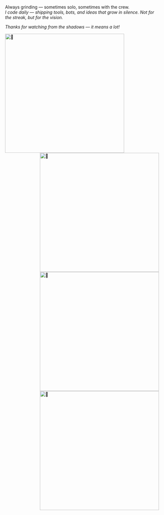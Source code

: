 Always grinding — sometimes solo, sometimes with the crew.  
_I code daily — shipping tools, bots, and ideas that grow in silence. Not for the streak, but for the vision._

_Thanks for watching from the shadows — it means a lot!_

[<img align="left" width="390" alt="🦇" src="https://raw.githubusercontent.com/YanisHlali/metrics/master/metrics.classic.svg">](#)

[<img align="right" width="390" alt="🦇" src="https://raw.githubusercontent.com/YanisHlali/metrics/master/metrics.plugin.wakatime.svg">](#)

[<img align="right" width="390" alt="🦇" src="https://github-readme-stats.vercel.app/api?username=YanisHlali&hide_border=true&show_icons=true&theme=tokyonight&bg_color=FF000000&text_color=777777">](#)

[<img align="right" width="390" alt="🦇" src="http://github-readme-streak-stats.herokuapp.com?user=YanisHlali&theme=tokyonight&hide_border=true&&dates=777777&background=FF000000">](#)

